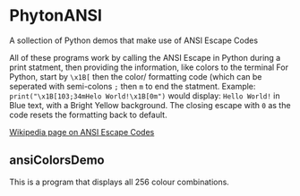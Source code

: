 # PhytonANSI
A sollection of Python demos that make use of ANSI Escape Codes

All of these programs work by calling the ANSI Escape in Python during a print statment, then providing the information, like colors to the terminal
For Python, start by `\x1B[` then the color/ formatting code (which can be seperated with semi-colons `;` then `m` to end the statment.
Example:
`print("\x1B[103;34mHelo World!\x1B[0m")`
would display: `Hello World!` in Blue text, with a Bright Yellow background. The closing escape with `0` as the code resets the formatting back to default.

[Wikipedia page on ANSI Escape Codes](https://en.wikipedia.org/wiki/ANSI_escape_code)

## ansiColorsDemo
This is a program that displays all 256 colour combinations.
